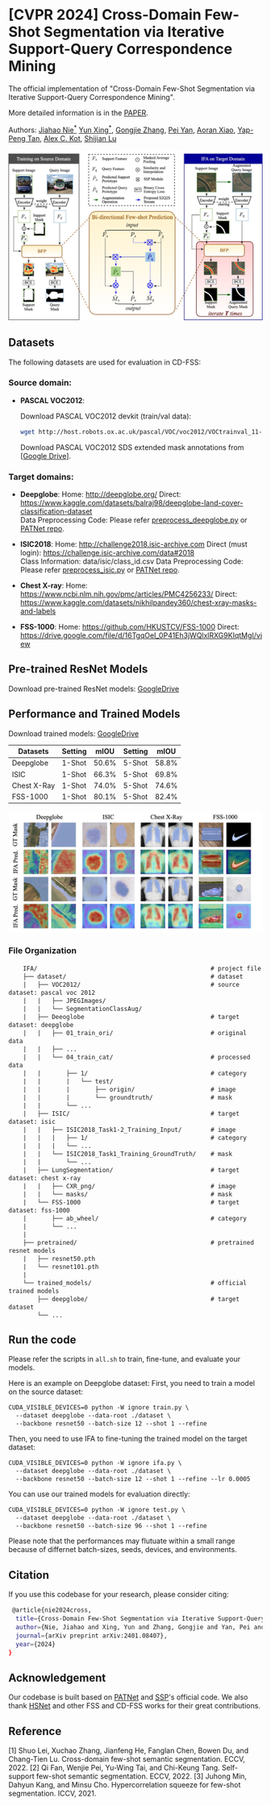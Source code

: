 # [CVPR 2024] Cross-Domain Few-Shot Segmentation via Iterative Support-Query Correspondence Mining

The official implementation of "Cross-Domain Few-Shot Segmentation via Iterative Support-Query Correspondence Mining".

More detailed information is in the [PAPER](https://arxiv.org/pdf/2401.08407.pdf).

 Authors: [Jiahao Nie<sup>*</sup>](https://scholar.google.com/citations?user=LGM10RQAAAAJ&hl=zh-CN&inst=8669986779262753491&oi=ao) [Yun Xing<sup>*</sup>](https://scholar.google.com/citations?user=uOAYTXoAAAAJ&hl=zh-CN&inst=8669986779262753491&oi=ao), [Gongjie Zhang](https://scholar.google.com/citations?user=sRBTPp4AAAAJ&hl=zh-CN&inst=8669986779262753491&oi=ao), [Pei Yan](https://scholar.google.com/citations?user=XnvspFEAAAAJ&hl=zh-CN&inst=8669986779262753491&oi=ao), [Aoran Xiao](https://scholar.google.com/citations?user=yGKsEpAAAAAJ&hl=zh-CN&inst=8669986779262753491&oi=ao), [Yap-Peng Tan](https://scholar.google.com/citations?user=t9EqYQIAAAAJ&hl=zh-CN&inst=8669986779262753491&oi=ao)</a>, [Alex C. Kot](https://scholar.google.com/citations?user=UGZXLxIAAAAJ&hl=zh-CN&inst=8669986779262753491&oi=ao), [Shijian Lu](https://scholar.google.com/citations?user=uYmK-A0AAAAJ&hl=zh-CN&inst=8669986779262753491&oi=ao)

 <p align="middle">
    <img src="image/framework.jpg">
</p>


## Datasets
The following datasets are used for evaluation in CD-FSS:

### Source domain: 
* **PASCAL VOC2012**:

    Download PASCAL VOC2012 devkit (train/val data):
    ```bash
    wget http://host.robots.ox.ac.uk/pascal/VOC/voc2012/VOCtrainval_11-May-2012.tar
    ```
    Download PASCAL VOC2012 SDS extended mask annotations from [[Google Drive](https://drive.google.com/file/d/10zxG2VExoEZUeyQl_uXga2OWHjGeZaf2/view?usp=sharing)].

### Target domains: 
* **Deepglobe**:
    Home: http://deepglobe.org/
    Direct: https://www.kaggle.com/datasets/balraj98/deepglobe-land-cover-classification-dataset   
    Data Preprocessing Code: Please refer [preprocess_deepglobe.py](https://github.com/niejiahao1998/IFA/tree/master/data/preprocess_deepglobe.py) or [PATNet repo](https://github.com/slei109/PATNet).

* **ISIC2018**:
    Home: http://challenge2018.isic-archive.com
    Direct (must login): https://challenge.isic-archive.com/data#2018   
    Class Information: data/isic/class_id.csv
    Data Preprocessing Code: Please refer [preprocess_isic.py](https://github.com/niejiahao1998/IFA/tree/master/data/preprocess_isic.py) or [PATNet repo](https://github.com/slei109/PATNet).

* **Chest X-ray**:
    Home: https://www.ncbi.nlm.nih.gov/pmc/articles/PMC4256233/
    Direct: https://www.kaggle.com/datasets/nikhilpandey360/chest-xray-masks-and-labels

* **FSS-1000**:
    Home: https://github.com/HKUSTCV/FSS-1000
    Direct: https://drive.google.com/file/d/16TgqOeI_0P41Eh3jWQlxlRXG9KIqtMgI/view

## Pre-trained ResNet Models
Download pre-trained ResNet models: [GoogleDrive](https://drive.google.com/drive/folders/1oeDfNks2ToOlsDlMArozLx2z2l1QDP51?usp=sharing)

## Performance and Trained Models
Download trained models: [GoogleDrive](https://drive.google.com/drive/folders/1X8QhB2hd16bFLT7o9ZlDIw1oaygV1Tdz?usp=share_link)

| Datasets    | Setting  | mIOU     | Setting  | mIOU     |
| --------    | -------- | -------- | -------- | -------- |
| Deepglobe   | 1-Shot   | 50.6%    | 5-Shot   | 58.8%    |
| ISIC        | 1-Shot   | 66.3%    | 5-Shot   | 69.8%    |
| Chest X-Ray | 1-Shot   | 74.0%    | 5-Shot   | 74.6%    |
| FSS-1000    | 1-Shot   | 80.1%    | 5-Shot   | 82.4%    |

<p align="middle">
    <img src="image/more_vis.jpg">
</p>

### File Organization
```
    IFA/                                                # project file
    ├── dataset/                                        # dataset
    |   ├── VOC2012/                                    # source dataset: pascal voc 2012
    |   |   ├── JPEGImages/
    |   |   └── SegmentationClassAug/
    |   ├── Deeoglobe                                   # target dataset: deepglobe
    |   |   ├── 01_train_ori/                           # original data
    |   |   ├── ...
    |   |   └── 04_train_cat/                           # processed data
    |   |       ├── 1/                                  # category
    |   |       |   └── test/
    |   |       |       ├── origin/                     # image
    |   |       |       └── groundtruth/                # mask
    |   |       └── ...    
    |   ├── ISIC/                                       # target dataset: isic
    |   |   ├── ISIC2018_Task1-2_Training_Input/        # image
    |   |   |   ├── 1/                                  # category
    |   |   |   └── ...
    |   |   └── ISIC2018_Task1_Training_GroundTruth/    # mask
    |   |       └── ...
    |   ├── LungSegmentation/                           # target dataset: chest x-ray
    |   |   ├── CXR_png/                                # image
    |   |   └── masks/                                  # mask
    |   └── FSS-1000                                    # target dataset: fss-1000
    |       ├── ab_wheel/                               # category
    |       └── ...
    |    
    ├── pretrained/                                     # pretrained resnet models
    |   ├── resnet50.pth
    |   └── resnet101.pth
    |
    └── trained_models/                                 # official trained models
        ├── deepglobe/                                  # target dataset
        └── ...
```

## Run the code
Please refer the scripts in `all.sh` to train, fine-tune, and evaluate your models.

Here is an example on Deepglobe dataset:
First, you need to train a model on the source dataset:
```
CUDA_VISIBLE_DEVICES=0 python -W ignore train.py \
  --dataset deepglobe --data-root ./dataset \
  --backbone resnet50 --batch-size 12 --shot 1 --refine
```
Then, you need to use IFA to fine-tuning the trained model on the target dataset:
```
CUDA_VISIBLE_DEVICES=0 python -W ignore ifa.py \
  --dataset deepglobe --data-root ./dataset \
  --backbone resnet50 --batch-size 12 --shot 1 --refine --lr 0.0005
```

You can use our trained models for evaluation directly:
```
CUDA_VISIBLE_DEVICES=0 python -W ignore test.py \
  --dataset deepglobe --data-root ./dataset \
  --backbone resnet50 --batch-size 96 --shot 1 --refine
```

Please note that the performances may flutuate within a small range because of differnet batch-sizes, seeds, devices, and environments.

## Citation
If you use this codebase for your research, please consider citing:
```bash
 @article{nie2024cross,
  title={Cross-Domain Few-Shot Segmentation via Iterative Support-Query Correspondence Mining},
  author={Nie, Jiahao and Xing, Yun and Zhang, Gongjie and Yan, Pei and Xiao, Aoran and Tan, Yap-Peng and Kot, Alex C and Lu, Shijian},
  journal={arXiv preprint arXiv:2401.08407},
  year={2024}
}
 ```

## Acknowledgement
Our codebase is built based on [PATNet](https://github.com/slei109/PATNet) and [SSP](https://github.com/fanq15/SSP)'s official code.
We also thank [HSNet](https://github.com/juhongm999/hsnet) and other FSS and CD-FSS works for their great contributions.

## Reference
[1] Shuo Lei, Xuchao Zhang, Jianfeng He, Fanglan Chen, Bowen Du, and Chang-Tien Lu. Cross-domain few-shot semantic segmentation. ECCV, 2022.
[2] Qi Fan, Wenjie Pei, Yu-Wing Tai, and Chi-Keung Tang. Self-support few-shot semantic segmentation. ECCV, 2022.
[3] Juhong Min, Dahyun Kang, and Minsu Cho. Hypercorrelation squeeze for few-shot segmentation. ICCV, 2021.
